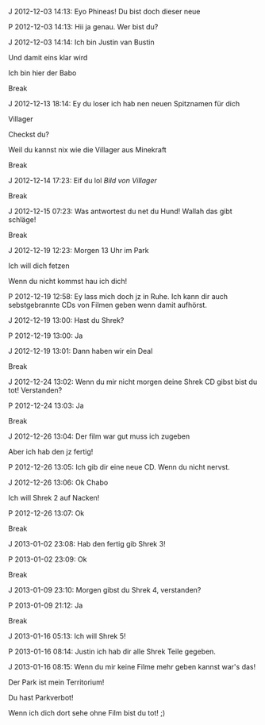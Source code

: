 J 2012-12-03 14:13:
Eyo Phineas! Du bist doch dieser neue

P 2012-12-03 14:13:
Hii ja genau. Wer bist du?

J 2012-12-03 14:14:
Ich bin Justin van Bustin

Und damit eins klar wird

Ich bin hier der Babo

Break

J 2012-12-13 18:14:
Ey du loser ich hab nen neuen Spitznamen für dich 

Villager

Checkst du?

Weil du kannst nix wie die Villager aus Minekraft

Break

J 2012-12-14 17:23:
Eif du lol
*Bild von Villager*

Break

J 2012-12-15 07:23:
Was antwortest du net du Hund!
Wallah das gibt schläge!

Break

J 2012-12-19 12:23:
Morgen 13 Uhr im Park

Ich will dich fetzen

Wenn du nicht kommst hau ich dich!

P 2012-12-19 12:58:
Ey lass mich doch jz in Ruhe. Ich kann dir auch sebstgebrannte CDs von Filmen geben wenn damit aufhörst.

J 2012-12-19 13:00:
Hast du Shrek?

P 2012-12-19 13:00:
Ja

J 2012-12-19 13:01:
Dann haben wir ein Deal

Break

J 2012-12-24 13:02:
Wenn du mir nicht morgen deine Shrek CD gibst bist du tot!
Verstanden?

P 2012-12-24 13:03:
Ja

Break

J 2012-12-26 13:04:
Der film war gut muss ich zugeben

Aber ich hab den jz fertig!

P 2012-12-26 13:05:
Ich gib dir eine neue CD. Wenn du nicht nervst.

J 2012-12-26 13:06:
Ok Chabo

Ich will Shrek 2 auf Nacken!

P 2012-12-26 13:07:
Ok

Break

J 2013-01-02 23:08:
Hab den fertig gib Shrek 3!

P 2013-01-02 23:09:
Ok

Break

J 2013-01-09 23:10:
Morgen gibst du Shrek 4, verstanden?

P 2013-01-09 21:12:
Ja

Break

J 2013-01-16 05:13:
Ich will Shrek 5!

P 2013-01-16 08:14:
Justin ich hab dir alle Shrek Teile gegeben.

J 2013-01-16 08:15:
Wenn du mir keine Filme mehr geben kannst war's das!

Der Park ist mein Territorium!

Du hast Parkverbot!

Wenn ich dich dort sehe ohne Film bist du tot! ;)
